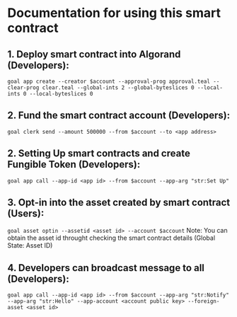 # Documentation for using this smart contract

## 1. Deploy smart contract into Algorand (Developers):

`goal app create --creator $account --approval-prog approval.teal --clear-prog clear.teal --global-ints 2 --global-byteslices 0 --local-ints 0 --local-byteslices 0`

## 2. Fund the smart contract account (Developers):
`goal clerk send --amount 500000 --from $account --to <app address>`

## 2. Setting Up smart contracts and create Fungible Token (Developers):
`goal app call --app-id <app id> --from $account --app-arg "str:Set Up"`

## 3. Opt-in into the asset created by smart contract (Users):
`goal asset optin --assetid <asset id> --account $account`
Note: You can obtain the asset id throught checking the smart contract details (Global State: Asset ID)

## 4. Developers can broadcast message to all (Developers):
`goal app call --app-id <app id> --from $account --app-arg "str:Notify" --app-arg "str:Hello" --app-account <account public key> --foreign-asset <asset id>`
